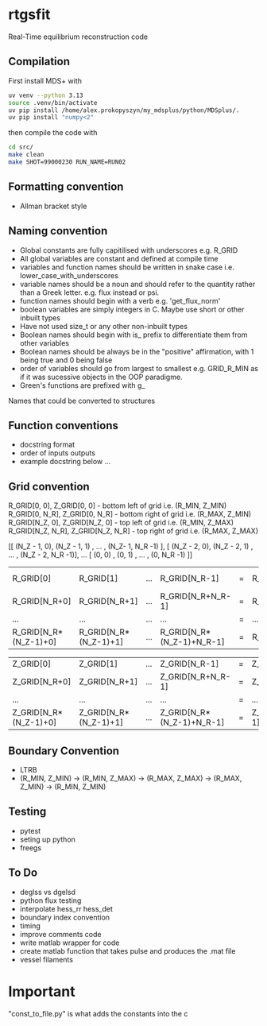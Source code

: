 # rtgsfit
Real-Time equilibrium reconstruction code

## Compilation
<!-- A .mat datafile will be required with the same variable names of that of the 
global constants specified in constants.h. This should 
contain all matrices in row major order, with indexing also in row major order 
and starting from 0.  The conda environment is only required for running the 
python tests

```bash
conda create -n rtgsfit python=3.9
pip install -r requirements.txt
cd src
make DATAFILE=<PATH/TO/DATAFILE.mat>
cd ../tests
make
``` -->
First install MDS+ with
```bash
uv venv --python 3.13
source .venv/bin/activate
uv pip install /home/alex.prokopyszyn/my_mdsplus/python/MDSplus/.
uv pip install "numpy<2"
```
then compile the code with
```bash
cd src/
make clean
make SHOT=99000230 RUN_NAME=RUN02
```



<!-- ## Program Structure
* shared libraries
* dependancy graph

rtgsfit

lapacke.h
cblas.h
math.h 
float.h
stdio.h
time.h
string.h -->

## Formatting convention
* Allman bracket style

## Naming convention
* Global constants are fully capitilised with underscores e.g. R_GRID
* All global variables are constant and defined at compile time
* variables and function names should be written in snake case 
i.e. lower_case_with_underscores
* variable names should be a noun and should refer to the quantity rather than 
a Greek letter. e.g. flux instead or psi.
* function names should begin with a verb e.g. 'get_flux_norm' 
* boolean variables are simply integers in C. Maybe use short or other inbuilt types
* Have not used size_t or any other non-inbuilt types
* Boolean names should begin with is_ prefix to differentiate them from other variables
* Boolean names should be always be in the "positive" affirmation, with 1 being
true and 0 being false
* order of variables should go from largest to smallest e.g. GRID_R_MIN
as if it was sucessive objects in the OOP paradigme.  
* Green's functions are prefixed with g_

Names that could be converted to structures



## Function conventions
* docstring format
* order of inputs outputs
* example docstring below ...


## Grid convention
R_GRID[0, 0], Z_GRID[0, 0] - bottom left of grid i.e. (R_MIN, Z_MIN)
R_GRID[0, N_R], Z_GRID[0, N_R] - bottom right of grid i.e. (R_MAX, Z_MIN)
R_GRID[N_Z, 0], Z_GRID[N_Z, 0] - top left of grid i.e. (R_MIN, Z_MAX)
R_GRID[N_Z, N_R], Z_GRID[N_Z, N_R] - top right of grid i.e. (R_MAX, Z_MAX)

[[ (N_Z - 1, 0), (N_Z - 1, 1)  , ... , (N_Z- 1, N_R -1)  ],
 [ (N_Z - 2, 0), (N_Z - 2, 1)  , ... , (N_Z - 2, N_R -1)],
                    ...
 [ (0, 0)      , (0, 1)       , ... , (0, N_R -1)       ]]

| | | | | | | | | |
|-|-|-|-|-|-|-|-|-|
|R_GRID[0]|R_GRID[1]|...|R_GRID[N_R-1]|=|R_VEC[0]|R_VEC[1]|...|R_VEC[N_R-1]|
|R_GRID[N_R+0]|R_GRID[N_R+1]|...|R_GRID[N_R+N_R-1]|=|R_VEC[0]|R_VEC[1]|...|R_VEC[N_R-1]|
|...|...|...|...|=|...|...|...|...|=
|R_GRID[N_R*(N_Z-1)+0]|R_GRID[N_R*(N_Z-1)+1]|...|R_GRID[N_R*(N_Z-1)+N_R-1]|=|R_VEC[0]|R_VEC[1]|...|R_VEC[N_R-1]|

| | | | | | | | | |
|-|-|-|-|-|-|-|-|-|
|Z_GRID[0]|Z_GRID[1]|...|Z_GRID[N_R-1]|=|Z_VEC[0]|Z_VEC[0]|...|Z_VEC[0]|
|Z_GRID[N_R+0]|Z_GRID[N_R+1]|...|Z_GRID[N_R+N_R-1]|=|Z_VEC[1]|Z_VEC[1]|...|Z_VEC[1]|
|...|...|...|...|=|...|...|...|...|=
|Z_GRID[N_R*(N_Z-1)+0]|Z_GRID[N_R*(N_Z-1)+1]|...|Z_GRID[N_R*(N_Z-1)+N_R-1]|=|Z_VEC[N_Z-1]|Z_VEC[N_Z-1]|...|Z_VEC[N_Z-1]|

## Boundary Convention 
* LTRB
* (R_MIN, Z_MIN) -> (R_MIN, Z_MAX) -> (R_MAX, Z_MAX) -> (R_MAX, Z_MIN) -> (R_MIN, Z_MIN)


 
## Testing
* pytest
* seting up python
* freegs

## To Do
* deglss vs dgelsd
* python flux testing
* interpolate hess_rr hess_det
* boundary index convention
* timing
* improve comments code
* write matlab wrapper for code 
* create matlab function that takes pulse and produces the .mat file
* vessel filaments


<!-- # To compile
(Peter's notes)
```bash
git checkout replay_rtgsfit
scl enable devtoolset-11 bash
export LD_LIBRARY_PATH=$LD_LIBRARY_PATH:/usr/lib64/
cd src/
make
```

To check out PCS
/home/peter.buxton/0_Version_Controlled/pcs/model/ST40PCS
gcc -c -o bin/mds_tools.o src/mds_tools.c -Iinclude -I/usr/local/mdsplus/include
gcc -c -o bin/utils.o src/utils.c -Iinclude

To compile tests
```bash
cd ../tests/
make -f makefile_test PCS_PATH=/home/peter.buxton/0_Version_Controlled/pcs
```

./replay_rtgsfit 12050 0.01 0.002 0.2 -->


# Important
"const_to_file.py" is what adds the constants into the c


<!-- 
make DATAFILE=/home/peter.buxton/0_Version_Controlled/rtgsfit/data/12001000_RUN04_for_c.mat


One line running:
```bash
cd src/; make DATAFILE=/home/peter.buxton/0_Version_Controlled/rtgsfit/data/12001000_RUN04_for_c.mat; cd ../tests/; rm replay_rtgsfit; make -f makefile_test PCS_PATH=/home/peter.buxton/0_Version_Controlled/pcs; ./replay_rtgsfit 12050 0.01 0.0004 0.2; cd ../
```

plotting
```bash
python3 ../py-files/plot_timed_data.py
````


backtrace
gdb --args ./replay_rtgsfit 12050 0.02 0.0005 0.2;
run
bt

# Instructions for aleksei

source /opt/intel/oneapi/setvars.sh -->

